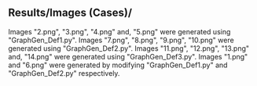 ## **Results/Images (Cases)/** ##
Images "2.png", "3.png", "4.png" and, "5.png" were generated using "GraphGen_Def1.py". Images "7.png", "8.png", "9.png", "10.png" were generated using "GraphGen_Def2.py". Images "11.png", "12.png", "13.png" and, "14.png" were generated using "GraphGen_Def3.py". Images "1.png" and "6.png" were generated by modifying "GraphGen_Def1.py" and "GraphGen_Def2.py" respectively.

